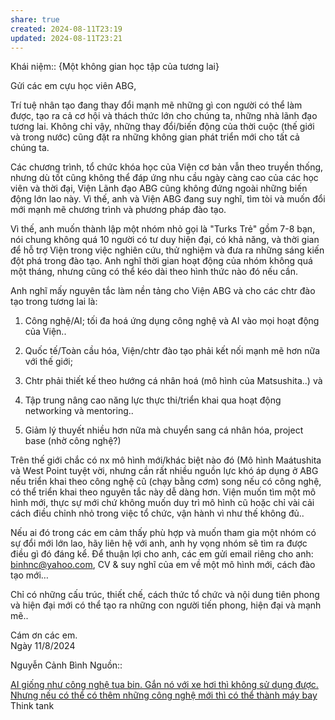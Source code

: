 ```yaml
---
share: true
created: 2024-08-11T23:19
updated: 2024-08-11T23:21
---
```

Khái niệm:: 
{Một không gian học tập của tương lai}

Gửi các em cựu học viên ABG,

Trí tuệ nhân tạo đang thay đổi mạnh mẽ những gì con người có thể làm được, tạo ra cả cơ hội và thách thức lớn cho chúng ta, những nhà lãnh đạo tương lai. Không chỉ vậy, những thay đổi/biến động của thời cuộc (thế giới và trong nước) cũng đặt ra những không gian phát triển mới cho tất cả chúng ta.

Các chương trình, tổ chức khóa học của Viện cơ bản vẫn theo truyền thống, nhưng dù tốt cũng không thể đáp ứng nhu cầu ngày càng cao của các học viên và thời đại, Viện Lãnh đạo ABG cũng không đứng ngoài những biến động lớn lao này. Vì thế, anh và Viện ABG đang suy nghĩ, tìm tòi và muốn đổi mới mạnh mẽ chương trình và phương pháp đào tạo.

Vì thế, anh muốn thành lập một nhóm nhỏ gọi là "Turks Trẻ" gồm 7-8 bạn, nói chung không quá 10 người có tư duy hiện đại, có khả năng, và thời gian để hỗ trợ Viện trong việc nghiên cứu, thử nghiệm và đưa ra những sáng kiến đột phá trong đào tạo. Anh nghĩ thời gian hoạt động của nhóm không quá một tháng, nhưng cũng có thể kéo dài theo hình thức nào đó nếu cần.

Anh nghĩ mấy nguyên tắc làm nền tảng cho Viện ABG và cho các chtr đào tạo trong tương lai là:

1) Công nghệ/AI; tối đa hoá ứng dụng công nghệ và AI vào mọi hoạt động của Viện..

2) Quốc tế/Toàn cầu hóa, Viện/chtr đào tạo phải kết nối mạnh mẽ hơn nữa với thế giới;

3) Chtr phải thiết kế theo hướng cá nhân hoá (mô hình của Matsushita..) và

4) Tập trung nâng cao năng lực thực thi/triển khai qua hoạt động networking và mentoring..

5) Giảm lý thuyết nhiều hơn nữa mà chuyển sang cá nhân hóa, project base (nhờ công nghệ?)

Trên thế giới chắc có nx mô hình mới/khác biệt nào đó (Mô hình Maátushita và West Point tuyệt vời, nhưng cần rất nhiều nguồn lực khó áp dụng ở ABG nếu triển khai theo công nghệ cũ (chạy bằng cơm) song nếu có công nghệ, có thể triển khai theo nguyên tắc này dễ dàng hơn. Viện muốn tìm một mô hình mới, thực sự mới chứ không muốn duy trì mô hình cũ hoặc chỉ vài cải cách điều chỉnh nhỏ trong việc tổ chức, vận hành vì như thế không đủ..

Nếu ai đó trong các em cảm thấy phù hợp và muốn tham gia một nhóm có sự đổi mới lớn lao, hãy liên hệ với anh, anh hy vọng nhóm sẽ tìm ra được điều gì đó đáng kể. Để thuận lợi cho anh, các em gửi email riêng cho anh: binhnc@yahoo.com, CV & suy nghĩ của em về một mô hình mới, cách đào tạo mới…

Chỉ có những cấu trúc, thiết chế, cách thức tổ chức và nội dung tiên phong và hiện đại mới có thể tạo ra những con người tiến phong, hiện đại và mạnh mẽ..

Cám ơn các em.  
Ngày 11/8/2024

Nguyễn Cảnh Bình
Nguồn:: 

[AI giống như công nghệ tua bin. Gắn nó với xe hơi thì không sử dụng được. Nhưng nếu có thể có thêm những công nghệ mới thì có thể thành máy bay](../../../../%E2%9A%A1Hi%E1%BB%83u%20bi%E1%BA%BFt%20s%C3%A2u/C%C3%B4ng%20ngh%E1%BB%87%20th%C3%B4ng%20tin/Hi%E1%BB%83u%20bi%E1%BA%BFt%20li%C3%AAn%20ng%C3%A0nh%20trong%20CNTT/AI.%20D%E1%BB%AF%20li%E1%BB%87u%20l%E1%BB%9Bn/AI%20gi%E1%BB%91ng%20nh%C6%B0%20c%C3%B4ng%20ngh%E1%BB%87%20tua%20bin.%20G%E1%BA%AFn%20n%C3%B3%20v%E1%BB%9Bi%20xe%20h%C6%A1i%20th%C3%AC%20kh%C3%B4ng%20s%E1%BB%AD%20d%E1%BB%A5ng%20%C4%91%C6%B0%E1%BB%A3c.%20Nh%C6%B0ng%20n%E1%BA%BFu%20c%C3%B3%20th%E1%BB%83%20c%C3%B3%20th%C3%AAm%20nh%E1%BB%AFng%20c%C3%B4ng%20ngh%E1%BB%87%20m%E1%BB%9Bi%20th%C3%AC%20c%C3%B3%20th%E1%BB%83%20th%C3%A0nh%20m%C3%A1y%20bay.md)
Think tank